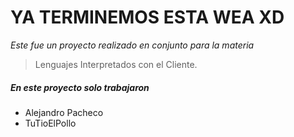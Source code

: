 # **YA TERMINEMOS ESTA WEA XD**
*Este fue un proyecto realizado en conjunto para la materia*
> Lenguajes Interpretados con el Cliente.
##### En este proyecto solo trabajaron
- Alejandro Pacheco
- TuTioElPollo